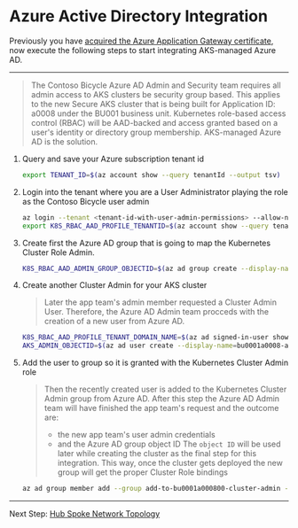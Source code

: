 # Azure Active Directory Integration

Previously you have [acquired the Azure Application Gateway certificate](./02-ca-certificates),
now execute the following steps to start integrating AKS-managed Azure AD.

---
> The Contoso Bicycle Azure AD Admin and Security team requires all admin access to
> AKS clusters be security group based. This applies to the new Secure AKS cluster
> that is being built for Application ID: a0008 under the BU001 business unit.
> Kubernetes role-based access control (RBAC) will be AAD-backed and access granted
> based on a user's identity or directory group membership. AKS-managed Azure AD
> is the solution.

1. Query and save your Azure subscription tenant id

   ```bash
   export TENANT_ID=$(az account show --query tenantId --output tsv)
   ```

1. Login into the tenant where you are a User Administrator playing the role as the
   Contoso Bicycle user admin

   ```bash
   az login --tenant <tenant-id-with-user-admin-permissions> --allow-no-subscriptions
   export K8S_RBAC_AAD_PROFILE_TENANTID=$(az account show --query tenantId --output tsv)
   ```

1. Create first the Azure AD group that is going to map the Kubernetes Cluster Role Admin.

   ```bash
   K8S_RBAC_AAD_ADMIN_GROUP_OBJECTID=$(az ad group create --display-name add-to-bu0001a000800-cluster-admin --mail-nickname add-to-bu0001a000800-cluster-admin --query objectId -o tsv)
   ```

1. Create another Cluster Admin for your AKS cluster

   > Later the app team's admin member requested a Cluster Admin User. Therefore,
   > the Azure AD Admin team procceds with the creation of a new user from Azure AD.

   ```bash
   K8S_RBAC_AAD_PROFILE_TENANT_DOMAIN_NAME=$(az ad signed-in-user show --query 'userPrincipalName' | cut -d '@' -f 2 | sed 's/\"//')
   AKS_ADMIN_OBJECTID=$(az ad user create --display-name=bu0001a0008-admin --user-principal-name bu0001a0008-admin@${K8S_RBAC_AAD_PROFILE_TENANT_DOMAIN_NAME} --force-change-password-next-login --password bu0001a0008Admin --query objectId -o tsv)
   ```

1. Add the user to group so it is granted with the Kubernetes Cluster Admin role

   > Then the recently created user is added to the Kubernetes Cluster Admin group from Azure AD.
   > After this step the Azure AD Admin team will have finished the app team's request and
   > the outcome are:
   > * the new app team's user admin credentials
   > * and the Azure AD group object ID
   > The `object ID` will be used later while creating the cluster as the final step for this integration.
   > This way, once the cluster gets deployed the new group will get the proper Cluster Role bindings

   ```bash
   az ad group member add --group add-to-bu0001a000800-cluster-admin --member-id $AKS_ADMIN_OBJECTID
   ```
---
Next Step: [Hub Spoke Network Topology](./04-networking.md)
